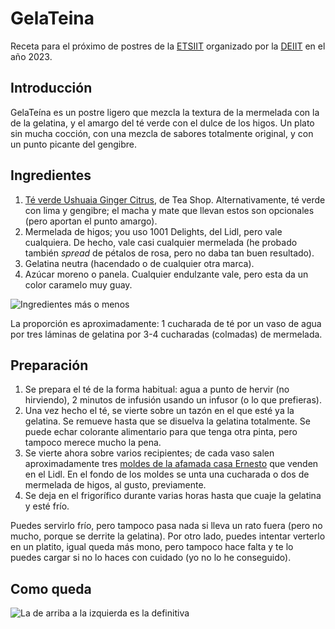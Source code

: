 # GelaTeina

Receta para el próximo de postres de la [ETSIIT](https://etsiit.ugr.es)
organizado por la [DEIIT](https://deiit.ugr.es) en el año 2023.

## Introducción

GelaTeína es un postre ligero que mezcla la textura de la mermelada con la de la
gelatina, y el amargo del té verde con el dulce de los higos. Un plato sin mucha
cocción, con una mezcla de sabores totalmente original, y con un punto picante
del gengibre.

## Ingredientes

1. [Té verde Ushuaia Ginger
   Citrus](https://www.teashop.com/te-verde-ushuaia-ginger-citrus&13148.cantidad=3154?gclid=CjwKCAjw3ueiBhBmEiwA4BhspP_44N8zmOexcNyX_PT0pwa0VSj42O8XndHlReXZ5Lf4snE8hWn3GhoCdl8QAvD_BwE),
   de Tea Shop. Alternativamente, té verde con lima y gengibre; el macha y mate
   que llevan estos son opcionales (pero aportan el punto amargo).
2. Mermelada de higos; you uso 1001 Delights, del Lidl, pero vale cualquiera. De
   hecho, vale casi cualquier mermelada (he probado también *spread* de pétalos
   de rosa, pero no daba tan buen resultado).
3. Gelatina neutra (hacendado o de cualquier otra marca).
4. Azúcar moreno o panela. Cualquier endulzante vale, pero esta da un color
   caramelo muy guay.

![Ingredientes más o
menos](https://live.staticflickr.com/65535/52883922216_42b134b4f9_k_d.jpg)

La proporción es aproximadamente: 1 cucharada de té por un vaso de agua por tres
láminas de gelatina por 3-4 cucharadas (colmadas) de mermelada.

## Preparación

1. Se prepara el té de la forma habitual: agua a punto de hervir (no hirviendo),
   2 minutos de infusión usando un infusor (o lo que prefieras).
2. Una vez hecho el té, se vierte sobre un tazón en el que esté ya la
   gelatina. Se remueve hasta que se disuelva la gelatina totalmente. Se puede
   echar colorante alimentario para que tenga otra pinta, pero tampoco merece
   mucho la pena.
3. Se vierte ahora sobre varios recipientes; de cada vaso salen aproximadamente
   tres [moldes de la afamada casa
   Ernesto](https://www.flickr.com/photos/atalaya/52884134389) que venden en el
   Lidl. En el fondo de los moldes se unta una cucharada o dos de mermelada de
   higos, al gusto, previamente.
4. Se deja en el frigorífico durante varias horas hasta que cuaje la gelatina y
   esté frío.


Puedes servirlo frío, pero tampoco pasa nada si lleva un rato fuera (pero no
mucho, porque se derrite la gelatina). Por otro
lado, puedes intentar verterlo en un platito, igual queda más mono, pero tampoco
hace falta y te lo puedes cargar si no lo haces con cuidado (yo no lo he
conseguido).

## Como queda

![La de arriba a la izquierda es la
definitiva](https://live.staticflickr.com/65535/52884365503_65b107fc47_4k_d.jpg)

